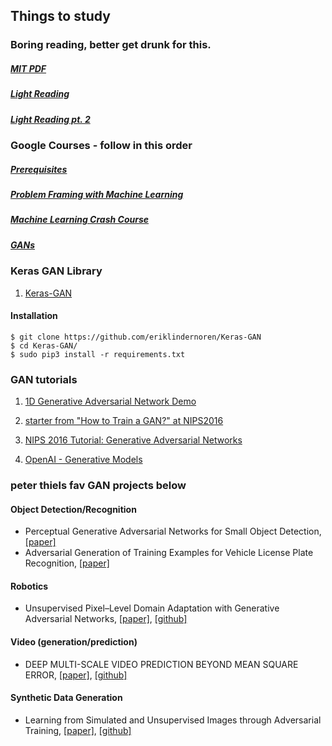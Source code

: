 ## Things to study


### Boring reading, better get drunk for this. 

##### [MIT PDF](https://openreview.net/pdf?id=Hyg_X2C5FX)

##### [Light Reading](https://towardsdatascience.com/understanding-generative-adversarial-networks-gans-cd6e4651a29)

##### [Light Reading pt. 2](https://machinelearningmastery.com/what-are-generative-adversarial-networks-gans)



### Google Courses - follow in this order

##### [Prerequisites](https://developers.google.com/machine-learning/crash-course/prereqs-and-prework)

##### [Problem Framing with Machine Learning](https://developers.google.com/machine-learning/problem-framing/)

##### [Machine Learning Crash Course](https://developers.google.com/machine-learning/crash-course)

##### [GANs](https://developers.google.com/machine-learning/gan)



### Keras GAN Library 

1) [Keras-GAN](https://github.com/eriklindernoren/Keras-GAN)

#### Installation
    $ git clone https://github.com/eriklindernoren/Keras-GAN
    $ cd Keras-GAN/
    $ sudo pip3 install -r requirements.txt



### GAN tutorials 
1) [1D Generative Adversarial Network Demo](http://notebooks.aylien.com/research/gan/gan_simple.html)

2) [starter from "How to Train a GAN?" at NIPS2016](https://github.com/soumith/ganhacks)

3) [NIPS 2016 Tutorial: Generative Adversarial Networks](https://arxiv.org/abs/1701.00160)

4) [OpenAI - Generative Models](https://blog.openai.com/generative-models/)




### peter thiels fav GAN projects below 


#### Object Detection/Recognition
+ Perceptual Generative Adversarial Networks for Small Object Detection, [[paper]](https://arxiv.org/pdf/1706.05274)
+ Adversarial Generation of Training Examples for Vehicle License Plate Recognition, [[paper]](https://arxiv.org/pdf/1707.03124.pdf)


#### Robotics
+ Unsupervised Pixel–Level Domain Adaptation with Generative Adversarial Networks, [[paper]](https://arxiv.org/pdf/1612.05424.pdf), [[github]](https://github.com/rhythm92/Unsupervised-Pixel-Level-Domain-Adaptation-with-GAN)


#### Video (generation/prediction)
+ DEEP MULTI-SCALE VIDEO PREDICTION BEYOND MEAN SQUARE ERROR, [[paper]](https://arxiv.org/pdf/1511.05440.pdf), [[github]](https://github.com/dyelax/Adversarial_Video_Generation)


#### Synthetic Data Generation
+ Learning from Simulated and Unsupervised Images through Adversarial Training, [[paper]](https://arxiv.org/pdf/1612.07828.pdf), [[github]](https://github.com/carpedm20/simulated-unsupervised-tensorflow)










